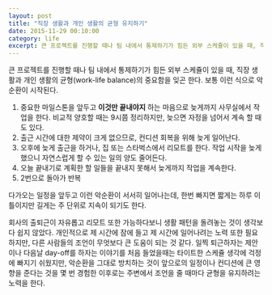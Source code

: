 ```yaml
---
layout: post
title: "직장 생활과 개인 생활의 균형 유지하기"
date: 2015-11-29 00:10:00
category: life
excerpt: 큰 프로젝트를 진행할 때나 팀 내에서 통제하기가 힘든 외부 스케쥴이 있을 때, 직장 생활과 개인 생활의 균형(work-life balance)의 중요함을 잊곤 한다.
---
```


큰 프로젝트를 진행할 때나 팀 내에서 통제하기가 힘든 외부 스케쥴이 있을 때, 직장 생활과 개인 생활의 균형(work-life balance)의 중요함을 잊곤 한다. 보통 이런 식으로 악순환이 시작된다.

1. 중요한 마일스톤을 앞두고 **이것만 끝내야지** 하는 마음으로 늦게까지 사무실에서 작업을 한다. 비교적 양호할 때는 9시쯤 정리하지만, 늦으면 자정을 넘어서 계속 할 때도 있다.
2. 출근 시간에 대한 제약이 크게 없으므로, 컨디션 회복을 위해 늦게 일어난다.
3. 오후에 늦게 출근을 하거나, 집 또는 스타벅스에서 리모트를 한다. 작업 시작을 늦게 했으니 자연스럽게 할 수 있는 일의 양도 줄어든다. 
4. 오늘 끝내기로 계획한 할 일들을 끝내지 못해서 늦게까지 작업을 계속한다.
5. 2번으로 돌아가 반복

다가오는 일정을 앞두고 이런 악순환이 서서히 일어나는데, 한번 빠지면 짧게는 하루 이틀이지만 길게는 주 단위로 지속이 되기도 한다.

회사의 출퇴근이 자유롭고 리모트 또한 가능하다보니 생활 패턴을 돌려놓는 것이 생각보다 쉽지 않았다. 개인적으로 제 시간에 잠에 들고 제 시간에 일어나려는 노력 또한 필요하지만, 다른 사람들의 조언이 무엇보다 큰 도움이 되는 것 같다. 일찍 퇴근하자는 제안이나 다음날 day-off를 하자는 이야기를 처음 들었을때는 타이트한 스케쥴 생각에 걱정에 빠지기 쉬웠지만, 악순환을 그대로 방치하는 것이 앞으로의 일정이나 컨디션에 큰 영향을 준다는 것을 몇 번 경험한 이후로는 주변에서 조언을 줄 때마다 균형을 유지하려는 노력을 한다.